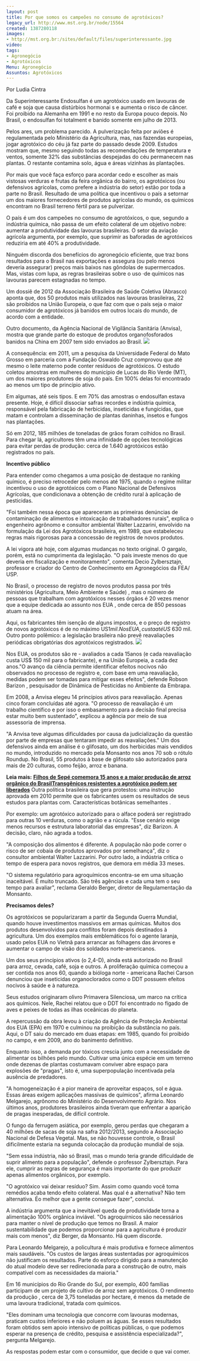 ```yaml
---
layout: post
title: Por que somos os campeões no consumo de agrotóxicos?
legacy_url: http://www.mst.org.br/node/15564
created: 1387280118
images:
- http://mst.org.br:/sites/default/files/superinteressante.jpg
video: 
tags:
- Agronegócio
- Agrotóxicos
Menu: Agronegócio
Assuntos: Agrotóxicos
---
```



Por Ludia Cintra

Da Superinteressante
Endosulfan é um agrotóxico usado em lavouras de café e soja que causa distúrbios hormonai s e aumenta o risco de câncer. Foi proibido na Alemanha em 1991 e no resto da Europa pouco depois. No Brasil, o endosulfan foi totalment e banido somente em julho de 2013. 

Pelos ares, um problema parecido. A pulverização feita por aviões é regulamentada pelo Ministério da Agricultura, mas, nas fazendas europeias, jogar agrotóxico do céu já faz parte do passado desde 2009. Estudos mostram que, mesmo seguindo todas as recomendações de temperatura e ventos, somente 32% das substâncias despejadas do céu permanecem nas plantas. O restante contamina solo, água e áreas vizinhas às plantações. 

Por mais que você faça esforço para acordar cedo e escolher as mais vistosas verduras e frutas da feira orgânica do bairro, os agrotóxicos (ou defensivos agrícolas, como prefere a indústria do setor) estão por toda a parte no Brasil. Resultado de uma política que incentivou o país a setornar um dos maiores fornecedores de produtos agrícolas do mundo, os químicos encontram no Brasil terreno fértil para se pulverizar. 

O país é um dos campeões no consumo de agrotóxicos, o que, segundo a indústria química, não passa de um efeito colateral de um objetivo nobre: aumentar a produtividade das lavouras brasileiras. O setor da aviação agrícola argumenta, por exemplo, que suprimir as baforadas de agrotóxicos reduziria em até 40% a produtividade. 

Ninguém discorda dos benefícios do agronegócio eficiente, que traz bons resultados para o Brasil nas exportações e assegura (ou pelo menos deveria assegurar) preços mais baixos nas gôndolas de supermercados. Mas, vistas com lupa, as regras brasileiras sobre o uso ·de químicos nas lavouras parecem estagnadas no tempo. 

Um dossiê de 2012 da Associação Brasileira de Saúde Coletiva (Abrasco) aponta que, dos 50 produtos mais utilizados nas lavouras brasileiras, 22 são proibidos na União Europeia, o que faz com que o país seja o maior consumidor de agrotóxicos já banidos em outros locais do mundo, de acordo com a entidade. 

Outro documento, da Agência Nacional de Vigilância Sanitária (Anvisa), mostra que grande parte do estoque de produtos organofosforados banidos na China em 2007 tem sido enviados ao Brasil.
![](/sites/default/files/superinteressante.jpg) 

A consequência: em 2011, um a pesquisa da Universidade Federal do Mato Grosso em parceria com a Fundação Oswaldo Cruz comprovou que até mesmo o leite materno pode conter resíduos de agrotóxicos. O estudo coletou amostras em mulheres do município de Lucas do Rio Verde (MT), um dos maiores produtores de soja do país. Em 100% delas foi encontrado ao menos um tipo de princípio ativo. 

Em algumas, até seis tipos. E em 70% das amostras o endosulfan estava presente. Hoje, é difícil dissociar safras recordes e indústria química, responsável pela fabricação de herbicidas, inseticidas e fungicidas, que matam e controlam a disseminação de plantas daninhas, insetos e fungos nas plantações. 

Só em 2012, 185 milhões de toneladas de grãos foram colhidos no Brasil. Para chegar lá, agricultores têm uma infinidade de opções tecnológicas para evitar perdas de produção: cerca de 1.640 agrotóxicos estão registrados no país. 

**Incentivo público** 

Para entender como chegamos a uma posição de destaque no ranking químico, é preciso retroceder pelo menos até 1975, quando o regime militar incentivou o uso de agrotóxicos com o Plano Nacional de Defensivos Agrícolas, que condicionava a obtenção de crédito rural à aplicação de pesticidas. 

"Foi também nessa época que apareceram as primeiras denúncias de contaminação de alimentos e intoxicação de trabalhadores rurais", explica o engenheiro agrônomo e consultor ambiental Walter Lazzarini, envolvido na formulação da Lei dos Agrotóxicos brasileira, em 1989, que estabeleceu regras mais rigorosas para a concessão de registros de novos produtos. 

A lei vigora até hoje, com algumas mudanças no texto original. O gargalo, porém, está no cumprimenta da legislação. "O país investe menos do que deveria em fiscalização e monitoramento", comenta Decio Zylbersztajn, professor e criador do Centro de Conhecimento em Agronegócios da FEA/ USP. 

No Brasil, o processo de registro de novos produtos passa por três ministérios (Agricultura, Meio Ambiente e Saúde) , mas o número de pessoas que trabalham com agrotóxicos nesses órgãos é 20 vezes menor que a equipe dedicada ao assunto nos EUA , onde cerca de 850 pessoas atuam na área. 

Aqui, os fabricantes têm isenção de alguns impostos, e o preço de registro de novos agrotóxicos é de no máximo US$1 mil. Nos EUA, custa até US$ 630 mil. Outro ponto polêmico: a legislação brasileira não prevê reavaliações periódicas obrigatórias dos agrotóxicos registrados.
![](/sites/default/files/superinteressante2.jpg) 

Nos EUA, os produtos são re - avaliados a cada 15anos (e cada reavaliação custa US$ 150 mil para o fabricante), e na União Europeia, a cada dez anos."O avanço da ciência permite identificar efeitos nocivos não observados no processo de registro e, com base em uma reavaliação, medidas podem ser tomadas para mitigar esses efeitos", defende Robson Barizon , pesquisador de Dinâmica de Pesticidas no Ambiente da Embrapa. 

Em 2008, a Anvisa elegeu 14 princípios ativos para reavaliação. Apenas cinco foram concluídas até agora. "O processo de reavaliação é um trabalho científico e por isso o embasamento para a decisão final precisa estar muito bem sustentado", explicou a agência por meio de sua assessoria de imprensa. 

"A Anvisa teve algumas dificuldades por causa da judicialização da questão por parte de empresas que tentaram impedir as reavaliações." Um dos defensivos ainda em análise é o glifosato, um dos herbicidas mais vendidos no mundo, introduzido no mercado pela Monsanto nos anos 70 sob o rótulo Roundup. No Brasil, 55 produtos à base de glifosato são autorizados para mais de 20 culturas, como feijão, arroz e banana.

**Leia mais:**
[**Filhos de Sepé comemora 15 anos e a maior produção de arroz orgânico do Brasil**](http://www.mst.org.br/node/15559)[**Transgênicos resistentes a agrotóxico podem ser liberados**](http://www.mst.org.br/node/15550)
Outra política brasileira que gera protestos: uma instrução aprovada em 2010 permite que os fabricantes usem os resultados de seus estudos para plantas com. Características botânicas semelhantes . 

Por exemplo: um agrotóxico autorizado para o alface poderá ser registrado para outras 10 verduras, como o agrião e a rúcula. "Esse cenário exige menos recursos e estrutura laboratorial das empresas", diz Barizon. A decisão, claro, não agrada a todos. 

"A composição dos alimentos é diferente. A população não pode correr o risco de ser cobaia de produtos aprovados por semelhança", diz o consultor ambiental Walter Lazzarini. Por outro lado, a indústria critica o tempo de espera para novos registros, que demora em média 33 meses. 

"O sistema regulatório para agroquímicos encontra-se em uma situação inaceitável. É muito truncado. São três agências e cada uma tem o seu tempo para avaliar", reclama Geraldo Berger, diretor de Regulamentação da Monsanto. 

**Precisamos deles?** 

Os agrotóxicos se popularizaram a partir da Segunda Guerra Mundial, quando houve investimentos massivos em armas químicas. Muitos dos produtos desenvolvidos para conflitos foram depois destinados à agricultura. Um dos exemplos mais emblemáticos foi o agente laranja, usado pelos EUA no Vietnã para arrancar as folhagens das árvores e aumentar o campo de visão dos soldados norte-americanos. 

Um dos seus princípios ativos (o 2,4-D), ainda está autorizado no Brasil para arroz, cevada, café, soja e outros. A proliferação química começou a ser contida nos anos 60, quando a bióloga norte - americana Rachei Carson denunciou que inseticidas organoclorados como o DDT possuem efeitos nocivos à saúde e à natureza. 

Seus estudos originaram olivro Primavera Silenciosa, um marco na crítica aos químicos. Nele, Rachei relatou que o DDT foi encontrado no fígado de aves e peixes de todas as ilhas oceânicas do planeta. 

A repercussão da obra levou à criação da Agência de Proteção Ambiental dos EUA (EPA) em 1970 e culminou na proibição da substância no país. Aqui, o DT saiu do mercado em duas etapas: em 1985, quando foi proibido no campo, e em 2009, ano do banimento definitivo. 

Enquanto isso, a demanda por tóxicos crescia junto com a necessidade de alimentar os bilhões pelo mundo. Cultivar uma única espécie em um terreno onde dezenas de plantas costumavam conviver abre espaço para explosões de "pragas", isto é, uma superpopulação incentivada pela ausência de predadores. 

"A homogeneização é a pior maneira de aproveitar espaços, sol e água. Essas áreas exigem aplicações massivas de químicos", afirma Leonardo Melgarejo, agrônomo do Ministério do Desenvolvimento Agrário. Nos últimos anos, produtores brasileiros ainda tiveram que enfrentar a aparição de pragas inesperadas, de difícil controle. 

O fungo da ferrugem asiática, por exemplo, gerou perdas que chegaram a 40 milhões de sacas de soja na safra 2012/2013, segundo a Associação Nacional de Defesa Vegetal. Mas, se não houvesse controle, o Brasil dificilmente estaria na segunda colocação da produção mundial de soja. 

"Sem essa indústria, não só Brasil, mas o mundo teria grande dificuldade de suprir alimento para a população", defende o professor Zylbersztajn. Para ele, cumprir as regras de segurança é mais importante do que produzir apenas alimentos orgânicos, por exemplo. 

"O agrotóxico vai deixar resíduo? Sim. Assim como quando você toma remédios acaba tendo efeito colateral. Mas qual é a alternativa? Não tem alternativa. Éo melhor que a gente consegue fazer", conclui. 

A indústria argumenta que a inevitável queda de produtividade torna a alimentação 100% orgânica inviável. "Os agroquírnicos são necessários para manter o nível de produção que temos no Brasil. A maior sustentabilidade que podemos proporcionar para a agricultura é produzir mais com menos", diz Berger, da Monsanto. Há quem discorde. 

Para Leonardo Melgarejo, a policultura é mais produtiva e fornece alimentos mais saudáveis. "Os custos de largas áreas sustentadas por agroquímicos não justificam os resultados. Parte do esforço dirigido para a manutenção do atual modelo deve ser redirecionada para a construção de outro, mais compatível com as necessidades da maioria." 

Em 16 municípios do Rio Grande do Sul, por exemplo, 400 famílias participam de um projeto de cultivo de arroz sem agrotóxicos. O rendimento da produção , cerca de 3,75 toneladas por hectare, é menos da metade de uma lavoura tradicional, tratada com químicos. 

"Eles dominam uma tecnologia que concorre com lavouras modernas, praticam custos inferiores e não poluem as águas. Se esses resultados foram obtidos sem apoio intensivo de políticas públicas, o que podemos esperar na presença de crédito, pesquisa e assistência especializada?", pergunta Melgarejo. 

As respostas podem estar com o consumidor, que decide o que vai comer.
